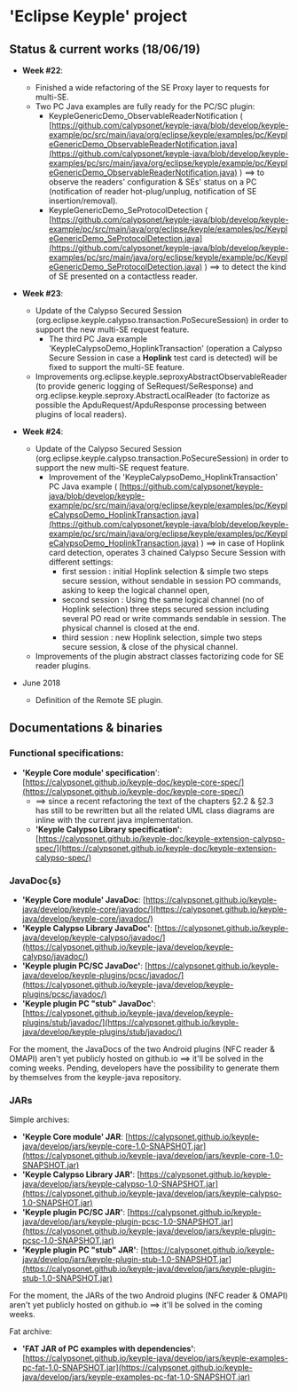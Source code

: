 # 'Eclipse Keyple' project 
## Status & current works (18/06/19)
- **Week #22**:
  - Finished a wide refactoring of the SE Proxy layer to requests for multi-SE.
  - Two PC Java examples are fully ready for the PC/SC plugin:
    - KeypleGenericDemo_ObservableReaderNotification ( [https://github.com/calypsonet/keyple-java/blob/develop/keyple-example/pc/src/main/java/org/eclipse/keyple/examples/pc/KeypleGenericDemo_ObservableReaderNotification.java](https://github.com/calypsonet/keyple-java/blob/develop/keyple-examples/pc/src/main/java/org/eclipse/keyple/example/pc/KeypleGenericDemo_ObservableReaderNotification.java) ) ==> to observe the readers' configuration & SEs' status on a PC (notification of reader hot-plug/unplug, notification of SE insertion/removal).
    - KeypleGenericDemo_SeProtocolDetection ( [https://github.com/calypsonet/keyple-java/blob/develop/keyple-example/pc/src/main/java/org/eclipse/keyple/examples/pc/KeypleGenericDemo_SeProtocolDetection.java](https://github.com/calypsonet/keyple-java/blob/develop/keyple-examples/pc/src/main/java/org/eclipse/keyple/example/pc/KeypleGenericDemo_SeProtocolDetection.java) ) ==> to detect the kind of SE presented on a contactless reader.

- **Week #23**:
  - Update of the Calypso Secured Session (org.eclipse.keyple.calypso.transaction.PoSecureSession) in order to support the new multi-SE request feature.
    - The third PC Java example 'KeypleCalypsoDemo_HoplinkTransaction' (operation a Calypso Secure Session in case a **Hoplink** test card is detected) will be fixed to support the multi-SE feature.
  - Improvements org.eclipse.keyple.seproxyAbstractObservableReader (to provide generic logging of SeRequest/SeResponse) and 
org.eclipse.keyple.seproxy.AbstractLocalReader (to factorize as possible the ApduRequest/ApduResponse processing between plugins of local readers).

- **Week #24**:
  - Update of the Calypso Secured Session (org.eclipse.keyple.calypso.transaction.PoSecureSession) in order to support the new multi-SE request feature.
    - Improvement of the 'KeypleCalypsoDemo_HoplinkTransaction' PC Java example ( [https://github.com/calypsonet/keyple-java/blob/develop/keyple-example/pc/src/main/java/org/eclipse/keyple/examples/pc/KeypleCalypsoDemo_HoplinkTransaction.java](https://github.com/calypsonet/keyple-java/blob/develop/keyple-example/pc/src/main/java/org/eclipse/keyple/examples/pc/KeypleCalypsoDemo_HoplinkTransaction.java) ) ==> in case of Hoplink card detection, operates 3 chained Calypso Secure Session with different settings:
      - first session : initial Hoplink selection & simple two steps secure session, without sendable in session PO commands, asking to keep the logical channel open,
      - second session : Using the same logical channel (no of Hoplink selection) three steps secured session including several PO read or write commands sendable in session. The physical channel is closed at the end.
      - third session : new Hoplink selection, simple two steps secure session, & close of the physical channel.
  - Improvements of the plugin abstract classes factorizing code for SE reader plugins.

- June 2018
  - Definition of the Remote SE plugin.

## Documentations & binaries
### Functional specifications:

 - **'Keyple Core module' specification**': [https://calypsonet.github.io/keyple-doc/keyple-core-spec/](https://calypsonet.github.io/keyple-doc/keyple-core-spec/) 
   - ==> since a recent refactoring the text of the chapters §2.2 & §2.3 has still to be rewritten but all the related UML class diagrams are inline with the current java implementation.
   - **'Keyple Calypso Library specification'**: [https://calypsonet.github.io/keyple-doc/keyple-extension-calypso-spec/](https://calypsonet.github.io/keyple-doc/keyple-extension-calypso-spec/)

### JavaDoc{s}
- **'Keyple Core module' JavaDoc**: [https://calypsonet.github.io/keyple-java/develop/keyple-core/javadoc/](https://calypsonet.github.io/keyple-java/develop/keyple-core/javadoc/)
 - **'Keyple Calypso Library JavaDoc'**: [https://calypsonet.github.io/keyple-java/develop/keyple-calypso/javadoc/](https://calypsonet.github.io/keyple-java/develop/keyple-calypso/javadoc/)
 - **'Keyple plugin PC/SC JavaDoc'**: [https://calypsonet.github.io/keyple-java/develop/keyple-plugins/pcsc/javadoc/](https://calypsonet.github.io/keyple-java/develop/keyple-plugins/pcsc/javadoc/)
- **'Keyple plugin PC "stub" JavaDoc'**: [https://calypsonet.github.io/keyple-java/develop/keyple-plugins/stub/javadoc/](https://calypsonet.github.io/keyple-java/develop/keyple-plugins/stub/javadoc/)

For the moment, the JavaDocs of the two Android plugins (NFC reader & OMAPI) aren't yet publicly hosted on github.io ==> it'll be solved in the coming weeks. Pending, developers have the possibility to generate them by themselves from the keyple-java repository.
 
### JARs
 Simple archives:
- **'Keyple Core module' JAR**:  [https://calypsonet.github.io/keyple-java/develop/jars/keyple-core-1.0-SNAPSHOT.jar](https://calypsonet.github.io/keyple-java/develop/jars/keyple-core-1.0-SNAPSHOT.jar)
 - **'Keyple Calypso Library JAR'**: [https://calypsonet.github.io/keyple-java/develop/jars/keyple-calypso-1.0-SNAPSHOT.jar](https://calypsonet.github.io/keyple-java/develop/jars/keyple-calypso-1.0-SNAPSHOT.jar)
 - **'Keyple plugin PC/SC JAR'**: [https://calypsonet.github.io/keyple-java/develop/jars/keyple-plugin-pcsc-1.0-SNAPSHOT.jar](https://calypsonet.github.io/keyple-java/develop/jars/keyple-plugin-pcsc-1.0-SNAPSHOT.jar)
- **'Keyple plugin PC "stub" JAR'**: [https://calypsonet.github.io/keyple-java/develop/jars/keyple-plugin-stub-1.0-SNAPSHOT.jar](https://calypsonet.github.io/keyple-java/develop/jars/keyple-plugin-stub-1.0-SNAPSHOT.jar)

For the moment, the JARs of the two Android plugins (NFC reader & OMAPI) aren't yet publicly hosted on github.io ==> it'll be solved in the coming weeks.

Fat archive:
- **'FAT JAR of PC examples with dependencies'**: [https://calypsonet.github.io/keyple-java/develop/jars/keyple-examples-pc-fat-1.0-SNAPSHOT.jar](https://calypsonet.github.io/keyple-java/develop/jars/keyple-examples-pc-fat-1.0-SNAPSHOT.jar)
